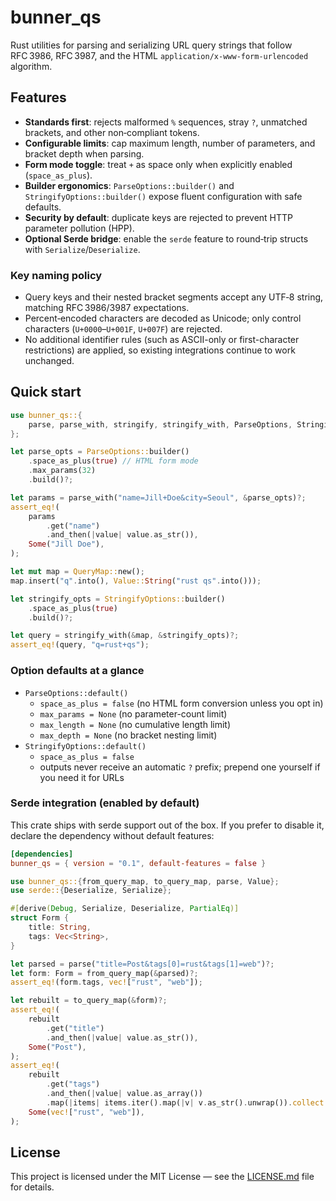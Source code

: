 # bunner_qs

Rust utilities for parsing and serializing URL query strings that follow RFC 3986, RFC 3987, and the HTML `application/x-www-form-urlencoded` algorithm.

## Features

- **Standards first**: rejects malformed `%` sequences, stray `?`, unmatched brackets, and other non‑compliant tokens.
- **Configurable limits**: cap maximum length, number of parameters, and bracket depth when parsing.
- **Form mode toggle**: treat `+` as space only when explicitly enabled (`space_as_plus`).
- **Builder ergonomics**: `ParseOptions::builder()` and `StringifyOptions::builder()` expose fluent configuration with safe defaults.
- **Security by default**: duplicate keys are rejected to prevent HTTP parameter pollution (HPP).
- **Optional Serde bridge**: enable the `serde` feature to round‑trip structs with `Serialize`/`Deserialize`.

### Key naming policy

- Query keys and their nested bracket segments accept any UTF‑8 string, matching RFC 3986/3987 expectations.
- Percent‑encoded characters are decoded as Unicode; only control characters (`U+0000`–`U+001F`, `U+007F`) are rejected.
- No additional identifier rules (such as ASCII-only or first-character restrictions) are applied, so existing integrations continue to work unchanged.

## Quick start

```rust
use bunner_qs::{
	parse, parse_with, stringify, stringify_with, ParseOptions, StringifyOptions, QueryMap, Value,
};

let parse_opts = ParseOptions::builder()
	.space_as_plus(true) // HTML form mode
	.max_params(32)
	.build()?;

let params = parse_with("name=Jill+Doe&city=Seoul", &parse_opts)?;
assert_eq!(
	params
		.get("name")
		.and_then(|value| value.as_str()),
	Some("Jill Doe"),
);

let mut map = QueryMap::new();
map.insert("q".into(), Value::String("rust qs".into()));

let stringify_opts = StringifyOptions::builder()
	.space_as_plus(true)
	.build()?;

let query = stringify_with(&map, &stringify_opts)?;
assert_eq!(query, "q=rust+qs");
```

### Option defaults at a glance

- `ParseOptions::default()`
	- `space_as_plus = false` (no HTML form conversion unless you opt in)
	- `max_params = None` (no parameter-count limit)
	- `max_length = None` (no cumulative length limit)
	- `max_depth = None` (no bracket nesting limit)
- `StringifyOptions::default()`
	- `space_as_plus = false`
	- outputs never receive an automatic `?` prefix; prepend one yourself if you need it for URLs

### Serde integration (enabled by default)

This crate ships with serde support out of the box. If you prefer to disable it, declare the
dependency without default features:

```toml
[dependencies]
bunner_qs = { version = "0.1", default-features = false }
```

```rust
use bunner_qs::{from_query_map, to_query_map, parse, Value};
use serde::{Deserialize, Serialize};

#[derive(Debug, Serialize, Deserialize, PartialEq)]
struct Form {
	title: String,
	tags: Vec<String>,
}

let parsed = parse("title=Post&tags[0]=rust&tags[1]=web")?;
let form: Form = from_query_map(&parsed)?;
assert_eq!(form.tags, vec!["rust", "web"]);

let rebuilt = to_query_map(&form)?;
assert_eq!(
	rebuilt
		.get("title")
		.and_then(|value| value.as_str()),
	Some("Post"),
);
assert_eq!(
	rebuilt
		.get("tags")
		.and_then(|value| value.as_array())
		.map(|items| items.iter().map(|v| v.as_str().unwrap()).collect::<Vec<_>>()),
	Some(vec!["rust", "web"]),
);
```

## License

This project is licensed under the MIT License — see the [LICENSE.md](LICENSE.md) file for details.